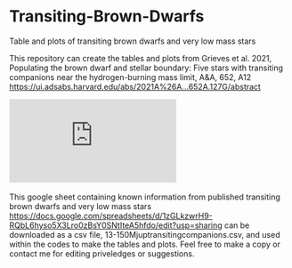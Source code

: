 # Transiting-Brown-Dwarfs
Table and plots of transiting brown dwarfs and very low mass stars

This repository can create the tables and plots from Grieves et al. 2021, Populating the brown dwarf and stellar boundary: Five stars with transiting companions near the hydrogen-burning mass limit, A&A, 652, A12
https://ui.adsabs.harvard.edu/abs/2021A%26A...652A.127G/abstract

![Mass-Radius-plot](https://github.com/ngrieves/Transiting-Brown-Dwarfs/blob/main/plots/mass_radius.pdf)

This google sheet containing known information from published transiting brown dwarfs and very low mass stars https://docs.google.com/spreadsheets/d/1zGLkzwrH9-RQbL6hyso5X3Lro0zBsY0SNtIteA5hfdo/edit?usp=sharing can be downloaded as a csv file, 13-150Mjuptransitingcompanions.csv, and used within the codes to make the tables and plots. Feel free to make a copy or contact me for editing priveledges or suggestions.
